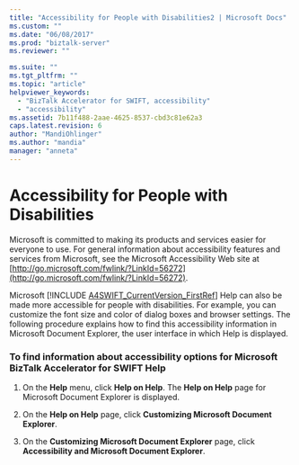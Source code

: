 ```yaml
---
title: "Accessibility for People with Disabilities2 | Microsoft Docs"
ms.custom: ""
ms.date: "06/08/2017"
ms.prod: "biztalk-server"
ms.reviewer: ""

ms.suite: ""
ms.tgt_pltfrm: ""
ms.topic: "article"
helpviewer_keywords: 
  - "BizTalk Accelerator for SWIFT, accessibility"
  - "accessibility"
ms.assetid: 7b11f488-2aae-4625-8537-cbd3c81e62a3
caps.latest.revision: 6
author: "MandiOhlinger"
ms.author: "mandia"
manager: "anneta"
---
```

# Accessibility for People with Disabilities
Microsoft is committed to making its products and services easier for everyone to use. For general information about accessibility features and services from Microsoft, see the Microsoft Accessibility Web site at [http://go.microsoft.com/fwlink/?LinkId=56272](http://go.microsoft.com/fwlink/?LinkId=56272).  
  
 Microsoft [!INCLUDE [A4SWIFT_CurrentVersion_FirstRef](../../includes/a4swift-currentversion-firstref-md.md)] Help can also be made more accessible for people with disabilities. For example, you can customize the font size and color of dialog boxes and browser settings. The following procedure explains how to find this accessibility information in Microsoft Document Explorer, the user interface in which Help is displayed.  
  
### To find information about accessibility options for Microsoft BizTalk Accelerator for SWIFT Help  
  
1.  On the **Help** menu, click **Help on Help**. The **Help on Help** page for Microsoft Document Explorer is displayed.  
  
2.  On the **Help on Help** page, click **Customizing Microsoft Document Explorer**.  
  
3.  On the **Customizing Microsoft Document Explorer** page, click **Accessibility and Microsoft Document Explorer**.